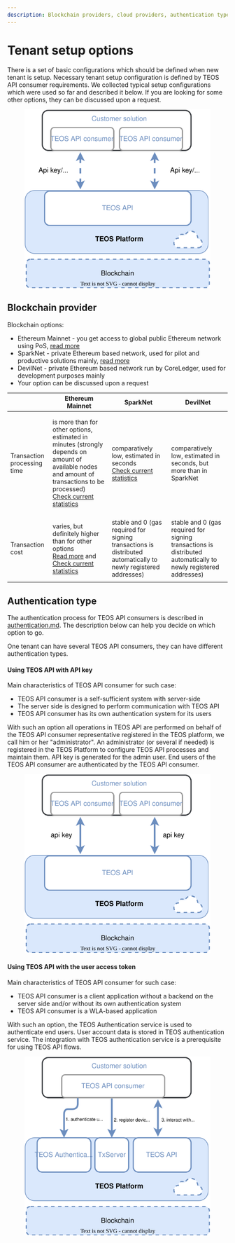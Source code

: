```yaml
---
description: Blockchain providers, cloud providers, authentication types typical cases
---
```


# Tenant setup options

There is a set of basic configurations which should be defined when new tenant is setup. Necessary tenant setup configuration is defined by TEOS API consumer requirements. We collected typical setup configurations which were used so far and described it below. If you are looking for some other options, they can be discussed upon a request.

<figure><img src="../../.gitbook/assets/Data layers-Page-2.drawio.svg" alt=""><figcaption></figcaption></figure>

## Blockchain provider

Blockchain options:&#x20;

* Ethereum Mainnet - you get access to global public Ethereum network using PoS, [read more](https://ethereum.org/en/enterprise/#private-vs-public)
* SparkNet - private Ethereum based network, used for pilot and productive solutions mainly, [read more](https://sparknet.online/)
* DevilNet - private Ethereum based network run by CoreLedger, used for development purposes mainly
* Your option can be discussed upon a request

|                             | Ethereum Mainnet                                                                                                                                                                                                       | SparkNet                                                                                                                               | DevilNet                                                                                                        |
| --------------------------- | ---------------------------------------------------------------------------------------------------------------------------------------------------------------------------------------------------------------------- | -------------------------------------------------------------------------------------------------------------------------------------- | --------------------------------------------------------------------------------------------------------------- |
| Transaction processing time | <p>is more than for other options, estimated in minutes (strongly depends on amount of available nodes and amount of transactions to be processed)<br><a href="https://etherscan.io/">Check current statistics</a></p> | <p>comparatively low, estimated in seconds<br><a href="https://netstats-sparknet.coreledger.net/">Check current statistics</a><br></p> | comparatively low, estimated in seconds, but more than in SparkNet                                              |
| Transaction cost            | <p>varies, but definitely higher than for other options<br><a href="https://ethereum.org/en/developers/docs/gas/">Read more</a> and<br><a href="https://etherscan.io/">Check current statistics</a></p>                | stable and 0 (gas required for signing transactions is distributed automatically to newly registered addresses)                        | stable and 0 (gas required for signing transactions is distributed automatically to newly registered addresses) |

## Authentication type

The authentication process for TEOS API consumers is described in [authentication.md](../authentication.md "mention"). The description below can help you decide on which option to go.

One tenant can have several TEOS API consumers, they can have different authentication types.

#### Using TEOS API with API key

Main characteristics of TEOS API consumer for such case:

* TEOS API consumer is a self-sufficient system with server-side
* The server side is designed to perform communication with TEOS API
* TEOS API consumer has its own authentication system for its users

With such an option all operations in TEOS API are performed on behalf of the TEOS API consumer representative registered in the TEOS platform, we call him or her "administrator". An administrator (or several if needed) is registered in the TEOS Platform to configure TEOS API processes and maintain them. API key is generated for the admin user. End users of the TEOS API consumer are authenticated by the TEOS API consumer.&#x20;

<figure><img src="../../.gitbook/assets/Data layers-Option with api key.drawio.svg" alt=""><figcaption></figcaption></figure>

#### Using TEOS API with the user access token

Main characteristics of TEOS API consumer for such case:

* TEOS API consumer is a client application without a backend on the server side and/or without its own authentication system
* TEOS API consumer is a WLA-based application

With such an option, the TEOS Authentication service is used to authenticate end users. User account data is stored in TEOS authentication service. The integration with TEOS authentication service is a prerequisite for using TEOS API flows.

<figure><img src="../../.gitbook/assets/Data layers-Copy of Page-2.drawio.svg" alt=""><figcaption></figcaption></figure>

&#x20;                                                                                                                         &#x20;
